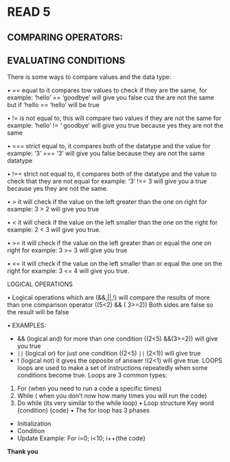 # READ 5
## COMPARING OPERATORS:
## EVALUATING CONDITIONS
There is some ways to compare values and the data type:

•	== equal to it compares tow values to check if they are the same, for example: ‘hello’ == ‘goodbye’ will give you false cuz the are not the same but if ‘hello == ‘hello’ will be true

•	!= is not equal to, this will compare two values if they are not the same for example: 
‘hello’ != ‘ goodbye’ will give you true because yes they are not the same

•	=== strict equal to, it compares both of the datatype and the value for example: 
‘3’ === ‘3’ will give you false because they are not the same datatype 

•	!== strict not equal to, it compares both of the datatype and the value to check that they are not equal for example: ‘3’ !== 3 will give you a true because yes they are not the same.

•	> it will check if the value on the left greater than the one on right for example: 3 > 2 will give you true

•	< it will check if the value on the left smaller than the one on the right for example: 2 < 3 will give you true.

•	>= it will check if the value on the left greater than or equal the one on right for example: 3 >= 3 will give you true

•	<= it will check if the value on the left smaller than or equal the one on the right for example:     3 <= 4  will give you true.

LOGICAL OPERATIONS

•	Logical operations which are (&&,||,!) will compare the results of more than one comparison operator 
((5<2) && ( 3>=2))
Both sides are false so the result will be false

•	EXAMPLES:
-	&& (logical and) for more than one condition
((2<5) &&(3>=2)) will give you true
-	`||` (logical or) for just one condition
((2<5) `||` (2<1)) will give true
-	! (logical not) it gives the opposite of answer
!(2<1) will give true.
LOOPS
loops are used to make a set of instructions repeatedly when some conditions become true.
Loops are 3 common types:
1.	For (when you need to run a code a specific times)
2.	While ( when you don’t now how many times you will run the code)
3.	Do while (its very similar to the while loop) 
•	Loop structure
Key word (condition) {code}
•	The for loop has 3 phases
-	Initialization
-	Condition
-	Update
Example:
For i=0; i<10; i++{the code}

**Thank you**
